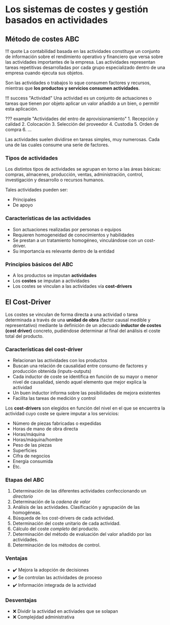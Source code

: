 # Los sistemas de costes y gestión basados en actividades

## Método de costes ABC

!!! quote
    La contabilidad basada en las actividades constituye un conjunto de información sobre el rendimiento operativo y financiero que versa sobre las actividades importantes de la empresa. Las actividades representan tareas repetitivas desarrolladas por cada grupo especializado dentro de una empresa cuando ejecuta sus objetos.

Son las actividades o trabajos lo sque consumen factores y recursos, mientras que **los productos y servicios consumen actividades**.

!!! success "Actividad"
    Una actividad es un conjunto de actuaciones o tareas que tienen por objeto aplicar un valor añadido a un bien, o permitir esta aplicación.

??? example "Actividades del entro de aprovisionamiento"
    1. Recepción y calidad
    2. Colocación
    3. Selección del proveedor
    4. Custodia
    5. Orden de compra
    6. ...

Las actividades suelen dividirse en tareas simples, muy numerosas. Cada una de las cuales consume una serie de factores.

### Tipos de actividades

Los distintos tipos de actividades se agrupan en torno a las áreas básicas: compras, almacenes, producción, ventas, administración, control, investigación y desarrollo o recursos humanos.

Tales actividades pueden ser:

- Principales
- De apoyo

### Características de las actividades

- Son actuaciones realizadas por personas o equipos
- Requieren homogeneidad de conocimientos y habilidades
- Se prestan a un tratamiento homogéneo, vinculándose con un cost-driver.
- Su importancia es relevante dentro de la entidad

### Principios básicos del ABC

- A los productos se imputan **actividades**
- Los **costes** se imputan a actividades
- Los costes se vinculan a las actividades vía **cost-drivers**

## El Cost-Driver

Los costes se vinculan de forma directa a una actividad o tarea determinada a través de una **unidad de obra** (factor causal medible y representativo) mediante la definición de un adecuado **inductor de costes (cost driver)** concreto, pudiéndose determinar al final del análisis el coste total del producto.

### Características del cost-driver

- Relacionan las actividades con los productos
- Buscan una relación de causalidad entre consumo de factores y producción obtenida (inputs-outputs)
- Cada inductor de coste se identifica en función de su mayor o menor nivel de causalidad, siendo aquel elemento que mejor explica la actividad
- Un buen inductor informa sobre las posibilidades de mejora existentes
- Facilita las tareas de medición y control

Los **cost-drivers** son elegidos en función del nivel en el que se encuentra la actividad cuyo coste se quiere imputar a los servicios:

- Número de piezas fabricadas o expedidas
- Horas de mano de obra directa
- Horas/máquina
- Horas/máquina/hombre
- Peso de las piezas
- Superficies
- Cifra de negocios
- Energía consumida
- Etc.

### Etapas del ABC

1. Determinación de las diferentes actividades confeccionando un *directorio*
2. Determinación de la *cadena de valor*
3. Análisis de las actividades. Clasificación y agrupación de las homogéneas.
4. Búsqueda de los cost-drivers de cada actividad.
5. Determinación del coste unitario de cada actividad.
6. Cálculo del coste *completo* del producto.
7. Determinación del método de evaluación del valor añadido por las actividades.
8. Determinación de los métodos de control.

### Ventajas

- ✔️ Mejora la adopción de decisiones
- ✔️ Se controlan las actividades de proceso
- ✔️ Información integrada de la actividad

### Desventajas

- ❌ Dividir la actividad en activiades que se solapan
- ❌ Complejidad administrativa
